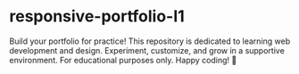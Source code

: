 # responsive-portfolio-I1
Build your portfolio for practice! This repository is dedicated to learning web development and design. Experiment, customize, and grow in a supportive environment. For educational purposes only. Happy coding! 🚀
